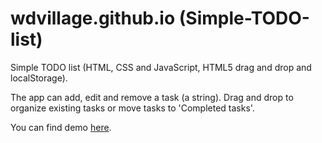 # wdvillage.github.io (Simple-TODO-list)

Simple TODO list (HTML, CSS and JavaScript, HTML5 drag and drop and localStorage).

The app can add, edit and remove a task (a string). Drag and drop to organize existing tasks or move tasks to 'Completed tasks'.

You can find demo <a href="https://wdvillage.github.io/">here</a>.
